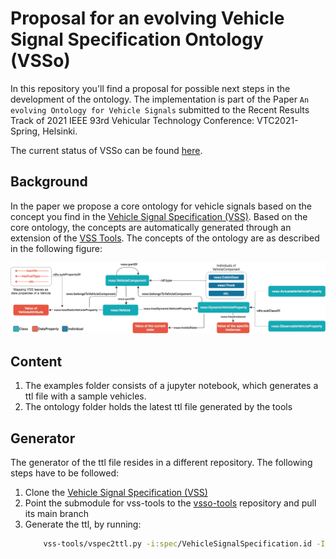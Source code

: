 # Proposal for an evolving Vehicle Signal Specification Ontology (VSSo)

In this repository you'll find a proposal for possible next steps in the development of the ontology.
The implementation is part of the Paper `An evolving Ontology for Vehicle Signals` submitted to 
the Recent Results Track of 2021 IEEE 93rd Vehicular Technology Conference: VTC2021-Spring, Helsinki.

The current status of VSSo can be found [here](https://github.com/w3c/vsso).

## Background

In the paper we propose a core ontology for vehicle signals based on the concept you find in
the [Vehicle Signal Specification (VSS)](https://github.com/GENIVI/vehicle_signal_specification).
Based on the core ontology, the concepts are automatically generated through an extension of
the [VSS Tools](https://github.com/GENIVI/vss-tools). The concepts of the ontology are as described
in the following figure:

![](images/vsso_modeling.png)

## Content

1. The examples folder consists of a jupyter notebook, which generates a ttl file with a sample vehicles.
1. The ontology folder holds the latest ttl file generated by the tools

## Generator

The generator of the ttl file resides in a different repository. The following steps have to be followed:

1. Clone the [Vehicle Signal Specification (VSS)](https://github.com/GENIVI/vehicle_signal_specification)
1. Point the submodule for vss-tools to the [vsso-tools](https://github.com/danielwilms/vsso-tools) repository and pull its main branch
1. Generate the ttl, by running:
   ```bash
       vss-tools/vspec2ttl.py -i:spec/VehicleSignalSpecification.id -I ./spec ./spec/VehicleSignalSpecification.vspec vsso_latest.ttl
   ```



